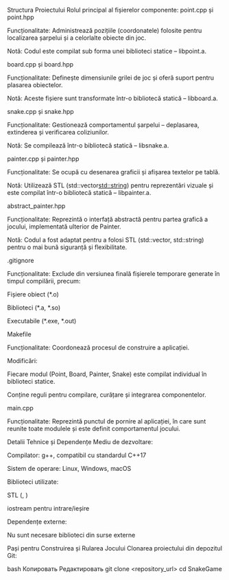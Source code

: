 Structura Proiectului
Rolul principal al fișierelor componente:
point.cpp și point.hpp

Funcționalitate: Administrează pozițiile (coordonatele) folosite pentru localizarea șarpelui și a celorlalte obiecte din joc.

Notă: Codul este compilat sub forma unei biblioteci statice – libpoint.a.

board.cpp și board.hpp

Funcționalitate: Definește dimensiunile grilei de joc și oferă suport pentru plasarea obiectelor.

Notă: Aceste fișiere sunt transformate într-o bibliotecă statică – libboard.a.

snake.cpp și snake.hpp

Funcționalitate: Gestionează comportamentul șarpelui – deplasarea, extinderea și verificarea coliziunilor.

Notă: Se compilează într-o bibliotecă statică – libsnake.a.

painter.cpp și painter.hpp

Funcționalitate: Se ocupă cu desenarea graficii și afișarea textelor pe tablă.

Notă: Utilizează STL (std::vector<std::string>) pentru reprezentări vizuale și este compilat într-o bibliotecă statică – libpainter.a.

abstract_painter.hpp

Funcționalitate: Reprezintă o interfață abstractă pentru partea grafică a jocului, implementată ulterior de Painter.

Notă: Codul a fost adaptat pentru a folosi STL (std::vector, std::string) pentru o mai bună siguranță și flexibilitate.

.gitignore

Funcționalitate: Exclude din versiunea finală fișierele temporare generate în timpul compilării, precum:

Fișiere obiect (*.o)

Biblioteci (*.a, *.so)

Executabile (*.exe, *.out)

Makefile

Funcționalitate: Coordonează procesul de construire a aplicației.

Modificări:

Fiecare modul (Point, Board, Painter, Snake) este compilat individual în biblioteci statice.

Conține reguli pentru compilare, curățare și integrarea componentelor.

main.cpp

Funcționalitate: Reprezintă punctul de pornire al aplicației, în care sunt reunite toate modulele și este definit comportamentul jocului.

Detalii Tehnice și Dependențe
Mediu de dezvoltare:

Compilator: g++, compatibil cu standardul C++17

Sistem de operare: Linux, Windows, macOS

Biblioteci utilizate:

STL (<vector>, <string>)

iostream pentru intrare/ieșire

Dependențe externe:

Nu sunt necesare biblioteci din surse externe

Pași pentru Construirea și Rularea Jocului
Clonarea proiectului din depozitul Git:

bash
Копировать
Редактировать
git clone <repository_url>
cd SnakeGame
